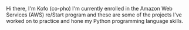 Hi there, I'm Kofo (co-pho)
I'm currently enrolled in the Amazon Web Services (AWS) re/Start program and these are some of the projects I've worked on to practice and hone my Python programming language skills.
